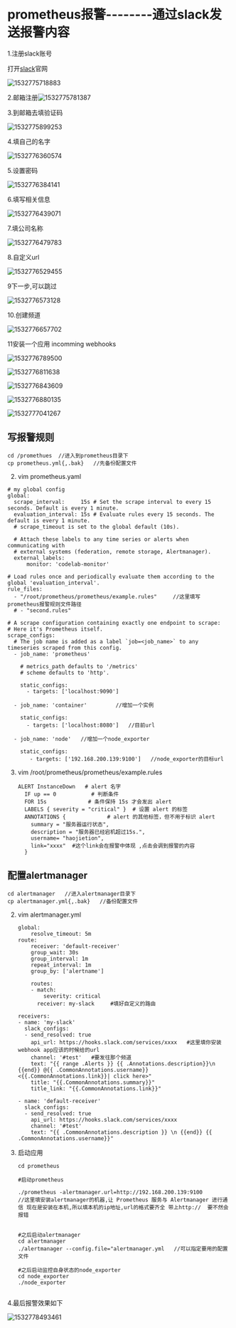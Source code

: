 # prometheus报警--------通过slack发送报警内容

1.注册slack账号

打开[slack](https://slack.com/)官网

![1532775718883](C:\Users\Administrator\AppData\Local\Temp\1532775718883.png)



2.邮箱注册![1532775781387](C:\Users\Administrator\AppData\Local\Temp\1532775781387.png)



 3.到邮箱去填验证码

![1532775899253](C:\Users\Administrator\AppData\Local\Temp\1532775899253.png)

4.填自己的名字

![1532776360574](C:\Users\Administrator\AppData\Local\Temp\1532776360574.png)

5.设置密码

![1532776384141](C:\Users\Administrator\AppData\Local\Temp\1532776384141.png)

6.填写相关信息

![1532776439071](C:\Users\Administrator\AppData\Local\Temp\1532776439071.png)

7.填公司名称

![1532776479783](C:\Users\Administrator\AppData\Local\Temp\1532776479783.png)

8.自定义url

![1532776529455](C:\Users\Administrator\AppData\Local\Temp\1532776529455.png)

9下一步,可以跳过

![1532776573128](C:\Users\Administrator\AppData\Local\Temp\1532776573128.png)

10.创建频道

![1532776657702](C:\Users\Administrator\AppData\Local\Temp\1532776657702.png)

11安装一个应用 incomming webhooks 

![1532776789500](C:\Users\Administrator\AppData\Local\Temp\1532776789500.png)



![1532776811638](C:\Users\Administrator\AppData\Local\Temp\1532776811638.png)

![1532776843609](C:\Users\Administrator\AppData\Local\Temp\1532776843609.png)

![1532776880135](C:\Users\Administrator\AppData\Local\Temp\1532776880135.png)

![1532777041267](C:\Users\Administrator\AppData\Local\Temp\1532777041267.png)







## 写报警规则

```
cd /promethues  //进入到prometheus目录下
cp prometheus.yml{,.bak}   //先备份配置文件

```

2. vim prometheus.yaml

```
# my global config
global:
  scrape_interval:     15s # Set the scrape interval to every 15 seconds. Default is every 1 minute.
  evaluation_interval: 15s # Evaluate rules every 15 seconds. The default is every 1 minute.
  # scrape_timeout is set to the global default (10s).

  # Attach these labels to any time series or alerts when communicating with
  # external systems (federation, remote storage, Alertmanager).
  external_labels:
      monitor: 'codelab-monitor'

# Load rules once and periodically evaluate them according to the global 'evaluation_interval'.
rule_files:
  - "/root/prometheus/prometheus/example.rules"     //这里填写prometheus报警规则文件路径
  # - "second.rules"

# A scrape configuration containing exactly one endpoint to scrape:
# Here it's Prometheus itself.
scrape_configs:
  # The job name is added as a label `job=<job_name>` to any timeseries scraped from this config.
  - job_name: 'prometheus'

    # metrics_path defaults to '/metrics'
    # scheme defaults to 'http'.

    static_configs:
      - targets: ['localhost:9090']

  - job_name: 'container'         //增加一个实例

    static_configs:
      - targets: ['localhost:8080']   //目前url
   
  - job_name: 'node'   //增加一个node_exporter
    
    static_configs:
       - targets: ['192.168.200.139:9100']   //node_exporter的目标url
```

3. vim /root/prometheus/prometheus/example.rules

   ```
   ALERT InstanceDown   # alert 名字
     IF up == 0           # 判断条件
     FOR 15s             # 条件保持 15s 才会发出 alert
     LABELS { severity = "critical" }  # 设置 alert 的标签
     ANNOTATIONS {             # alert 的其他标签，但不用于标识 alert
       summary = "服务器运行状态",
       description = "服务器已经宕机超过15s.",
       username= "haojietion",
       link="xxxx"  #这个link会在报警中体现 ,点击会调到报警的内容
     }
   
   ```

   

## 配置alertmanager

```
cd alertmanager   //进入alertmanager目录下
cp alertmanager.yml{,.bak}   //备份配置文件
```

2. vim alertmanager.yml

   ```
   global:
       resolve_timeout: 5m
   route:
       receiver: 'default-receiver'
       group_wait: 30s
       group_interval: 1m
       repeat_interval: 1m
       group_by: ['alertname']
    
       routes:
       - match:
           severity: critical
         receiver: my-slack     #填好自定义的路由
    
   receivers:
   - name: 'my-slack'
     slack_configs:
     - send_resolved: true
       api_url: https://hooks.slack.com/services/xxxx   #这里填你安装webhook app应该的时候给的url
       channel: '#test'   #要发往那个频道
       text: "{{ range .Alerts }} {{ .Annotations.description}}\n {{end}} @{{ .CommonAnnotations.username}} <{{.CommonAnnotations.link}}| click here>"
       title: "{{.CommonAnnotations.summary}}"
       title_link: "{{.CommonAnnotations.link}}" 
    
   - name: 'default-receiver'
     slack_configs:
     - send_resolved: true
       api_url: https://hooks.slack.com/services/xxxx
       channel: '#test'
       text: "{{ .CommonAnnotations.description }} \n {{end}} {{ .CommonAnnotations.username}}"
   
   ```

   

3. 启动应用

   ```
   cd prometheus
   
   #启动prometheus
   
   ./prometheus -alertmanager.url=http://192.168.200.139:9100         //这里填安装alertmanager的机器,让 Prometheus 服务与 Alertmanager 进行通信 现在是安装在本机,所以填本机的ip地址,url的格式要齐全 带上http://  要不然会报错
   
   
   #之后启动alertmanager
   cd alertmanager
   ./alertmanager --config.file="alertmanager.yml   //可以指定要用的配置文件
   
   #之后启动监控自身状态的node_exporter
   cd node_exporter
   ./node_exporter
   
   
   ```

   

4.最后报警效果如下

![1532778493461](C:\Users\Administrator\AppData\Local\Temp\1532778493461.png)

